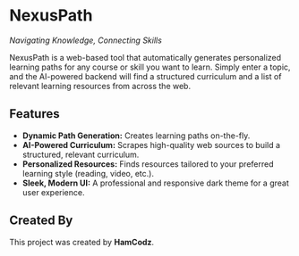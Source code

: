 # NexusPath

*Navigating Knowledge, Connecting Skills*

NexusPath is a web-based tool that automatically generates personalized learning paths for any course or skill you want to learn. Simply enter a topic, and the AI-powered backend will find a structured curriculum and a list of relevant learning resources from across the web.

## Features

- **Dynamic Path Generation:** Creates learning paths on-the-fly.
- **AI-Powered Curriculum:** Scrapes high-quality web sources to build a structured, relevant curriculum.
- **Personalized Resources:** Finds resources tailored to your preferred learning style (reading, video, etc.).
- **Sleek, Modern UI:** A professional and responsive dark theme for a great user experience.

## Created By

This project was created by **HamCodz**.

